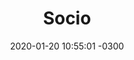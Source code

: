 ---
title:  "Socio"
subtitle: ""
img: http://magnoliosala.uy/img/febrero/socio.jpg
date:   2020-01-20 10:55:01 -0300
eventdate: 2020-02-01 21:00:00 -0300
tickantel: https://tickantel.com.uy/inicio/espectaculo/40008466/espectaculo/Socio?3
---